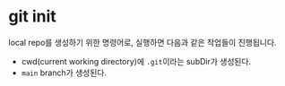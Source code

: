 # git init

local repo를 생성하기 위한 명령어로, 실행하면 다음과 같은 작업들이 진행됩니다.

- cwd(current working directory)에 `.git`이라는 subDir가 생성된다.
- `main` branch가 생성된다.
